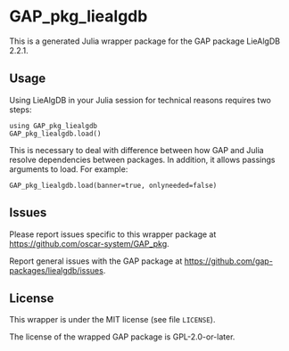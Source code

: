 # GAP_pkg_liealgdb

This is a generated Julia wrapper package for the GAP package LieAlgDB 2.2.1.

## Usage

Using LieAlgDB in your Julia session for technical reasons requires two steps:

    using GAP_pkg_liealgdb
    GAP_pkg_liealgdb.load()

This is necessary to deal with difference between how GAP and Julia
resolve dependencies between packages. In addition, it allows passings
arguments to load. For example:

    GAP_pkg_liealgdb.load(banner=true, onlyneeded=false)

## Issues

Please report issues specific to this wrapper package at <https://github.com/oscar-system/GAP_pkg>.

Report general issues with the GAP package at <https://github.com/gap-packages/liealgdb/issues>.

## License

This wrapper is under the MIT license (see file `LICENSE`).

The license of the wrapped GAP package is GPL-2.0-or-later.
